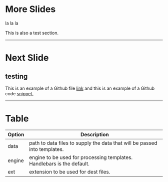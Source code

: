 # More Slides

la la la  

This is also a test section.

---

# Next Slide 
## testing

This is an example of a Github file [link](https://github.com/sarahbriggs/sarahbriggs.github.io/blob/master/codeExample.java)
and this is an example of a Github code [snippet.](https://github.com/sarahbriggs/sarahbriggs.github.io/blob/b847ed8a157a286ea1fb2ec378693636a25db2e7/codeExample.java#L7-L18)

---

# Table

| Option | Description |
| ------ | ----------- |
| data   | path to data files to supply the data that will be passed into templates. |
| engine | engine to be used for processing templates. Handlebars is the default. |
| ext    | extension to be used for dest files. |